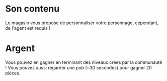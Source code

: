 <!-- TITLE: 3.3. Magasin -->
<!-- SUBTITLE:  -->

# Son contenu
Le magasin vous propose de personnaliser votre personnage, cependant, de l'agent est requis !
# Argent
Vous pouvez en gagner en terminant des niveaux crées par la communauté !
Vous pouvez aussi regarder une pub (~30 secondes) pour gagner 20 pièces.